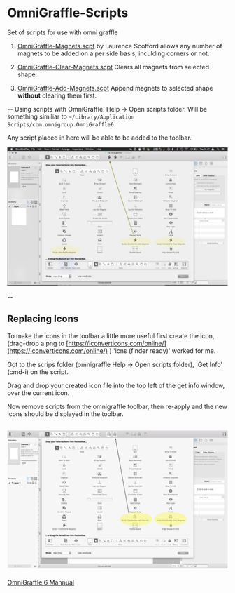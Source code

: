 # OmniGraffle-Scripts
Set of scripts for use with omni graffle

1. [OmniGraffle-Magnets.scpt][] by Laurence Scotford allows any number of magnets to be added on a per side basis, inculding corners or not.

2. [OmniGraffle-Clear-Magnets.scpt][] Clears all magnets from selected shape.

3. [OmniGraffle-Add-Magnets.scpt][] Append magnets to selected shape **without** clearing them first.

--
Using scripts with OmniGraffle.
Help -> Open scripts folder. Will be something similiar to `~/Library/Application Scripts/com.omnigroup.OmniGraffle6`

Any script placed in here will be able to be added to the toolbar.

![Image of toolbar adding Scripts](Toolbar.png)

--

Replacing Icons
--
To make the icons in the toolbar a little more useful first create the icon, (drag-drop a png to [https://iconverticons.com/online/](https://iconverticons.com/online/) ) 'icns (finder ready)' worked for me.

Got to the scrips folder (omnigraffle Help -> Open scripts folder), 'Get Info' (cmd-i) on the script.

Drag and drop your created icon file into the top left of the get info window, over the current icon.

Now remove scripts from the omnigraffle toolbar, then re-apply and the new icons should be displayed in the toolbar.

![Image of toolbar adding Scripts with icons](Toolbar-with-icons.png)
--
[OmniGraffle 6 Mannual](http://files.omnigroup.com/software/MacOSX/Manuals/omnigraffle-6-manual.pdf)


[OmniGraffle-Magnets.scpt]: OmniGraffle-Magnets.scpt
[OmniGraffle-Clear-Magnets.scpt]: OmniGraffle-Clear-Magnets.scpt
[OmniGraffle-Add-Magnets.scpt]: OmniGraffle-Add-Magnets.scpt

